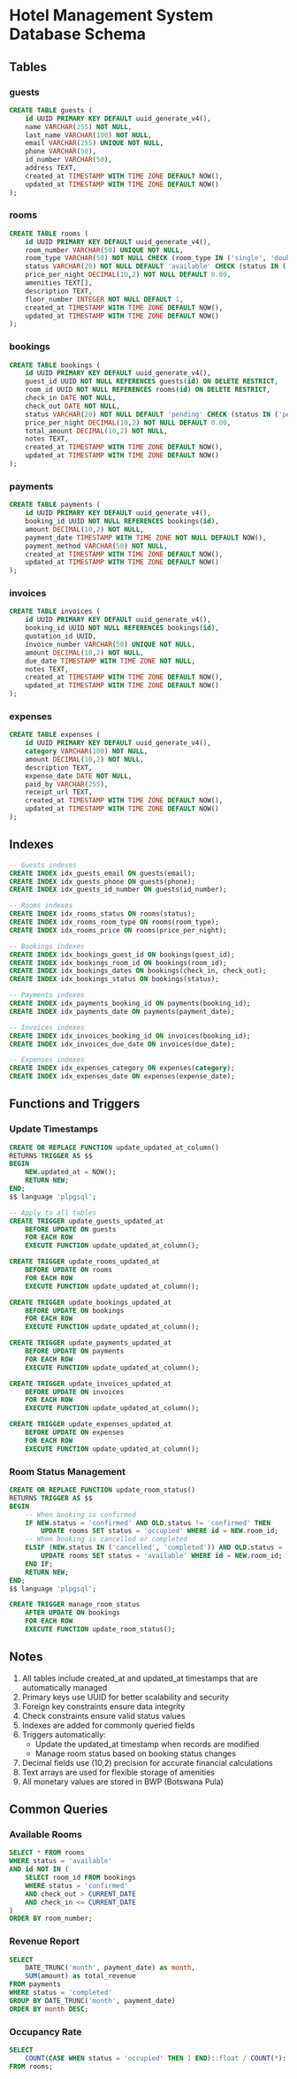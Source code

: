 # Hotel Management System Database Schema

## Tables

### guests
```sql
CREATE TABLE guests (
    id UUID PRIMARY KEY DEFAULT uuid_generate_v4(),
    name VARCHAR(255) NOT NULL,
    last_name VARCHAR(100) NOT NULL,
    email VARCHAR(255) UNIQUE NOT NULL,
    phone VARCHAR(50),
    id_number VARCHAR(50),
    address TEXT,
    created_at TIMESTAMP WITH TIME ZONE DEFAULT NOW(),
    updated_at TIMESTAMP WITH TIME ZONE DEFAULT NOW()
);
```

### rooms
```sql
CREATE TABLE rooms (
    id UUID PRIMARY KEY DEFAULT uuid_generate_v4(),
    room_number VARCHAR(50) UNIQUE NOT NULL,
    room_type VARCHAR(50) NOT NULL CHECK (room_type IN ('single', 'double', 'suite')),
    status VARCHAR(20) NOT NULL DEFAULT 'available' CHECK (status IN ('available', 'occupied', 'maintenance')),
    price_per_night DECIMAL(10,2) NOT NULL DEFAULT 0.00,
    amenities TEXT[],
    description TEXT,
    floor_number INTEGER NOT NULL DEFAULT 1,
    created_at TIMESTAMP WITH TIME ZONE DEFAULT NOW(),
    updated_at TIMESTAMP WITH TIME ZONE DEFAULT NOW()
);
```

### bookings
```sql
CREATE TABLE bookings (
    id UUID PRIMARY KEY DEFAULT uuid_generate_v4(),
    guest_id UUID NOT NULL REFERENCES guests(id) ON DELETE RESTRICT,
    room_id UUID NOT NULL REFERENCES rooms(id) ON DELETE RESTRICT,
    check_in DATE NOT NULL,
    check_out DATE NOT NULL,
    status VARCHAR(20) NOT NULL DEFAULT 'pending' CHECK (status IN ('pending', 'confirmed', 'cancelled', 'completed')),
    price_per_night DECIMAL(10,2) NOT NULL DEFAULT 0.00,
    total_amount DECIMAL(10,2) NOT NULL,
    notes TEXT,
    created_at TIMESTAMP WITH TIME ZONE DEFAULT NOW(),
    updated_at TIMESTAMP WITH TIME ZONE DEFAULT NOW()
);
```

### payments
```sql
CREATE TABLE payments (
    id UUID PRIMARY KEY DEFAULT uuid_generate_v4(),
    booking_id UUID NOT NULL REFERENCES bookings(id),
    amount DECIMAL(10,2) NOT NULL,
    payment_date TIMESTAMP WITH TIME ZONE NOT NULL DEFAULT NOW(),
    payment_method VARCHAR(50) NOT NULL,
    created_at TIMESTAMP WITH TIME ZONE DEFAULT NOW(),
    updated_at TIMESTAMP WITH TIME ZONE DEFAULT NOW()
);
```

### invoices
```sql
CREATE TABLE invoices (
    id UUID PRIMARY KEY DEFAULT uuid_generate_v4(),
    booking_id UUID NOT NULL REFERENCES bookings(id),
    quotation_id UUID,
    invoice_number VARCHAR(50) UNIQUE NOT NULL,
    amount DECIMAL(10,2) NOT NULL,
    due_date TIMESTAMP WITH TIME ZONE NOT NULL,
    notes TEXT,
    created_at TIMESTAMP WITH TIME ZONE DEFAULT NOW(),
    updated_at TIMESTAMP WITH TIME ZONE DEFAULT NOW()
);
```

### expenses
```sql
CREATE TABLE expenses (
    id UUID PRIMARY KEY DEFAULT uuid_generate_v4(),
    category VARCHAR(100) NOT NULL,
    amount DECIMAL(10,2) NOT NULL,
    description TEXT,
    expense_date DATE NOT NULL,
    paid_by VARCHAR(255),
    receipt_url TEXT,
    created_at TIMESTAMP WITH TIME ZONE DEFAULT NOW(),
    updated_at TIMESTAMP WITH TIME ZONE DEFAULT NOW()
);
```

## Indexes

```sql
-- Guests indexes
CREATE INDEX idx_guests_email ON guests(email);
CREATE INDEX idx_guests_phone ON guests(phone);
CREATE INDEX idx_guests_id_number ON guests(id_number);

-- Rooms indexes
CREATE INDEX idx_rooms_status ON rooms(status);
CREATE INDEX idx_rooms_room_type ON rooms(room_type);
CREATE INDEX idx_rooms_price ON rooms(price_per_night);

-- Bookings indexes
CREATE INDEX idx_bookings_guest_id ON bookings(guest_id);
CREATE INDEX idx_bookings_room_id ON bookings(room_id);
CREATE INDEX idx_bookings_dates ON bookings(check_in, check_out);
CREATE INDEX idx_bookings_status ON bookings(status);

-- Payments indexes
CREATE INDEX idx_payments_booking_id ON payments(booking_id);
CREATE INDEX idx_payments_date ON payments(payment_date);

-- Invoices indexes
CREATE INDEX idx_invoices_booking_id ON invoices(booking_id);
CREATE INDEX idx_invoices_due_date ON invoices(due_date);

-- Expenses indexes
CREATE INDEX idx_expenses_category ON expenses(category);
CREATE INDEX idx_expenses_date ON expenses(expense_date);
```

## Functions and Triggers

### Update Timestamps
```sql
CREATE OR REPLACE FUNCTION update_updated_at_column()
RETURNS TRIGGER AS $$
BEGIN
    NEW.updated_at = NOW();
    RETURN NEW;
END;
$$ language 'plpgsql';

-- Apply to all tables
CREATE TRIGGER update_guests_updated_at
    BEFORE UPDATE ON guests
    FOR EACH ROW
    EXECUTE FUNCTION update_updated_at_column();

CREATE TRIGGER update_rooms_updated_at
    BEFORE UPDATE ON rooms
    FOR EACH ROW
    EXECUTE FUNCTION update_updated_at_column();

CREATE TRIGGER update_bookings_updated_at
    BEFORE UPDATE ON bookings
    FOR EACH ROW
    EXECUTE FUNCTION update_updated_at_column();

CREATE TRIGGER update_payments_updated_at
    BEFORE UPDATE ON payments
    FOR EACH ROW
    EXECUTE FUNCTION update_updated_at_column();

CREATE TRIGGER update_invoices_updated_at
    BEFORE UPDATE ON invoices
    FOR EACH ROW
    EXECUTE FUNCTION update_updated_at_column();

CREATE TRIGGER update_expenses_updated_at
    BEFORE UPDATE ON expenses
    FOR EACH ROW
    EXECUTE FUNCTION update_updated_at_column();
```

### Room Status Management
```sql
CREATE OR REPLACE FUNCTION update_room_status()
RETURNS TRIGGER AS $$
BEGIN
    -- When booking is confirmed
    IF NEW.status = 'confirmed' AND OLD.status != 'confirmed' THEN
        UPDATE rooms SET status = 'occupied' WHERE id = NEW.room_id;
    -- When booking is cancelled or completed
    ELSIF (NEW.status IN ('cancelled', 'completed')) AND OLD.status = 'confirmed' THEN
        UPDATE rooms SET status = 'available' WHERE id = NEW.room_id;
    END IF;
    RETURN NEW;
END;
$$ language 'plpgsql';

CREATE TRIGGER manage_room_status
    AFTER UPDATE ON bookings
    FOR EACH ROW
    EXECUTE FUNCTION update_room_status();
```

## Notes

1. All tables include created_at and updated_at timestamps that are automatically managed
2. Primary keys use UUID for better scalability and security
3. Foreign key constraints ensure data integrity
4. Check constraints ensure valid status values
5. Indexes are added for commonly queried fields
6. Triggers automatically:
   - Update the updated_at timestamp when records are modified
   - Manage room status based on booking status changes
7. Decimal fields use (10,2) precision for accurate financial calculations
8. Text arrays are used for flexible storage of amenities
9. All monetary values are stored in BWP (Botswana Pula)

## Common Queries

### Available Rooms
```sql
SELECT * FROM rooms 
WHERE status = 'available' 
AND id NOT IN (
    SELECT room_id FROM bookings 
    WHERE status = 'confirmed'
    AND check_out > CURRENT_DATE
    AND check_in <= CURRENT_DATE
)
ORDER BY room_number;
```

### Revenue Report
```sql
SELECT 
    DATE_TRUNC('month', payment_date) as month,
    SUM(amount) as total_revenue
FROM payments
WHERE status = 'completed'
GROUP BY DATE_TRUNC('month', payment_date)
ORDER BY month DESC;
```

### Occupancy Rate
```sql
SELECT 
    COUNT(CASE WHEN status = 'occupied' THEN 1 END)::float / COUNT(*)::float * 100 as occupancy_rate
FROM rooms;
```
